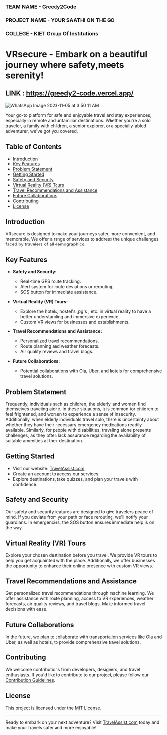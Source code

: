 ### TEAM NAME - Greedy2Code


### PROJECT NAME - YOUR SAATHI ON THE GO






### COLLEGE - KIET Group Of Institutions



# VRsecure - Embark on a beautiful journey where safety,meets serenity!

## LINK : https://greedy2-code.vercel.app/

![WhatsApp Image 2023-11-05 at 3 50 11 AM](https://github.com/Samikshagp/Greedy2Code/assets/103514102/49359040-9b20-46d3-97ae-171c789eb1fb)

 Your go-to platform for safe and enjoyable travel and stay experiences, especially in remote and unfamiliar destinations. Whether you're a solo traveler, a family with children, a senior explorer, or a specially-abled adventurer, we've got you covered.

## Table of Contents
- [Introduction](#introduction)
- [Key Features](#key-features)
- [Problem Statement](#problem-statement)
- [Getting Started](#getting-started)
- [Safety and Security](#safety-and-security)
- [Virtual Reality (VR) Tours](#virtual-reality-vr-tours)
- [Travel Recommendations and Assistance](#travel-recommendations-and-assistance)
- [Future Collaborations](#future-collaborations)
- [Contributing](#contributing)
- [License](#license)

## Introduction

VRsecure is designed to make your journeys safer, more convenient, and memorable. We offer a range of services to address the unique challenges faced by travelers of all demographics.

## Key Features

- **Safety and Security:**
  - Real-time GPS route tracking.
  - Alert system for route deviations or rerouting.
  - SOS button for immediate assistance.

- **Virtual Reality (VR) Tours:**
  - Explore the hotels, hostel's ,pg's , etc. in virtual reality to have a better understanding and immersive experience.
  - Custom VR views for businesses and establishments.

- **Travel Recommendations and Assistance:**
  - Personalized travel recommendations.
  - Route planning and weather forecasts.
  - Air quality reviews and travel blogs.

- **Future Collaborations:**
  - Potential collaborations with Ola, Uber, and hotels for comprehensive travel solutions.

## Problem Statement

Frequently, individuals such as children, the elderly, and women find themselves traveling alone. In these situations, it is common for children to feel frightened, and women to experience a sense of insecurity. Additionally, when elderly individuals travel solo, there is uncertainty about whether they have their necessary emergency medications readily available. Similarly, for people with disabilities, traveling alone presents challenges, as they often lack assurance regarding the availability of suitable amenities at their destination.

## Getting Started

- Visit our website: [TravelAssist.com](https://www.travelassist.com).
- Create an account to access our services.
- Explore destinations, take quizzes, and plan your travels with confidence.

## Safety and Security

Our safety and security features are designed to give travelers peace of mind. If you deviate from your path or face rerouting, we'll notify your guardians. In emergencies, the SOS button ensures immediate help is on the way.

## Virtual Reality (VR) Tours

Explore your chosen destination before you travel. We provide VR tours to help you get acquainted with the place. Additionally, we offer businesses the opportunity to enhance their online presence with custom VR views.

## Travel Recommendations and Assistance

Get personalized travel recommendations through machine learning. We offer assistance with route planning, access to VR experiences, weather forecasts, air quality reviews, and travel blogs. Make informed travel decisions with ease.

## Future Collaborations

In the future, we plan to collaborate with transportation services like Ola and Uber, as well as hotels, to provide comprehensive travel solutions.

## Contributing

We welcome contributions from developers, designers, and travel enthusiasts. If you'd like to contribute to our project, please follow our [Contribution Guidelines](CONTRIBUTING.md).

## License

This project is licensed under the [MIT License](LICENSE).

---

Ready to embark on your next adventure? Visit [TravelAssist.com](https://www.travelassist.com) today and make your travels safer and more enjoyable!





